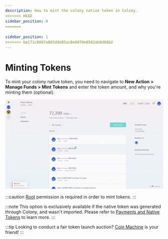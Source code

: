 ```yaml
---
description: How to mint the colony native token in Colony.
<<<<<<< HEAD
sidebar_position: 0
=======

sidebar_position: 1
>>>>>>> be171c8897a865dde85ac8e6070e8502ab0d68b2
---
```


# Minting Tokens

To mint your colony native token, you need to navigate to **New Action > Manage Funds > Mint Tokens** and enter the token amount, and why you're minting them (optional).

![How to mint native tokens in Colony.](../assets/MintTokens.gif)

:::caution
[Root](../teams/permissions.md#root) permission is required in order to mint tokens.
:::

:::note
This option is exclusively available if the native token was generated through Colony, and wasn't imported. Please refer to [Payments and Native Tokens](../../learn/dao-builders-toolkit/payments-and-tokens.md) to learn more.
:::

:::tip
Looking to conduct a fair token launch auction? [Coin Machine](../coin-machine/) is your friend!
:::
